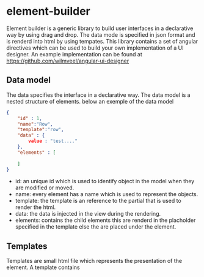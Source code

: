 element-builder
==================

Element builder is a generic library to build user interfaces in a declarative way by using drag and drop. The data mode is specified in json format and is renderd into html by using tempates. This library contains a set of angular directives which can be used to build your own implementation of a UI designer. An example implementation can be found at https://github.com/wilmveel/angular-ui-designer

Data model
------------------
The data specifies the interface in a declarative way. The data model is a nested structure of elements. below an exemple of the data model

```json
{
	"id" : 1,
	"name":"Row",
	"template":"row",
	"data" : {
		value : "test...."
	},
	"elements" : [
	
	]
}
```

- id: an unique id which is used to identify object in the model when they are modified or moved.
- name: every element has a name which is used to represent the objects.
- template: the template is an reference to the partial that is used to render the html.
- data: the data is injected in the view during the rendering.
- elements: contains the child elements this are renderd in the placholder specified in the template else the are placed under the element.

Templates
------------------
Templates are small html file which represents the presentation of the element. A template contains 